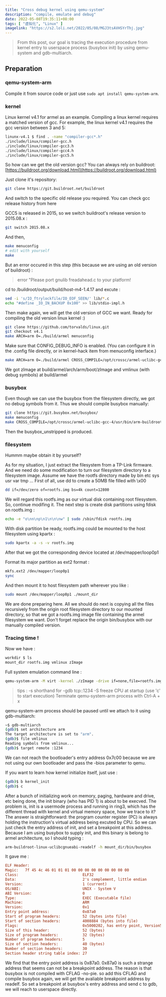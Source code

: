 ```yaml
---
title: "Cross debug kernel using qemu-system"
description: "compile, emulate and debug"
date: 2022-05-08T19:35:11+08:00
tags: [ "虚拟化", "Linux" ]
imagelink: "https://s2.loli.net/2022/05/08/MGJ3tsAVHSYrThj.jpg"
---
```




> From this post, our goal is tracing the execution procedure from kernel entry to userspace process (busybox init) by using qemu-system and gdb-multiarch.

## Preparation
### qemu-system-arm

Compile it from source code or just use `sudo apt install qemu-system-arm`.

### kernel

Linux kernel v4.1 for armel as an example.
Compiling a linux kernel requires a matched version of gcc.
For example, the linux kernel v4.1 requires the gcc version between 3 and 5:

```sh
linunx-v4.1 $ find . -name "compiler-gcc*.h"
./include/linux/compiler-gcc.h
./include/linux/compiler-gcc3.h
./include/linux/compiler-gcc4.h
./include/linux/compiler-gcc5.h
```

So how can we get the old version gcc?
You can always rely on buildroot: [https://buildroot.org/download.html](https://buildroot.org/download.html)

Just clone it's repository:

```sh
git clone https://git.buildroot.net/buildroot
```

And switch to the specific old release you required.
You can check gcc release history from here

GCC5 is released in 2015, so we switch buildroot's release version to 2015.08.x :

```sh
git switch 2015.08.x
```

And then, 

```sh
make menuconfig
# edit with yourself
make
```

But an error occured in this step (this because we are using an old version of buildroot) :

> error "Please port gnulib freadahead.c to your platform!


cd to /buildroot/output/build/host-m4-1.4.17 and excute :

```sh
sed -i 's/IO_ftrylockfile/IO_EOF_SEEN/' lib/*.c
echo "#define _IO_IN_BACKUP 0x100" >> lib/stdio-impl.h
```

Then make again, we will get the old version of GCC we want.
Ready for compiling the old version linux kernel :)

```sh
git clone https://github.com/torvalds/linux.git
git checkout v4.1
make ARCH=arm O=./build/armel menuconfig
```

Make sure that CONFIG_DEBUG_INFO is enabled. (You can configure it in the .config file directly, or in kernel-hack item from menuconfig interface.)

```sh
make ARCH=arm O=./build/armel CROSS_COMPILE=/opt/crossc/armel-uclibc-gcc-4/usr/bin/arm-buildroot-linux-uclibcgnueabi- zImage -j$(nproc)
```

We got zImage at build/armel/arch/arm/boot/zImage and vmlinux (with debug symbols) at build/armel

### busybox

Even though we can use the busybox from the filesystem directly, we got no debug symbols from it.
Thus we should compile busybox manually:

```sh
git clone https://git.busybox.net/busybox/
make menuconfig
make CROSS_COMPILE=/opt/crossc/armel-uclibc-gcc-4/usr/bin/arm-buildroot-linux-uclibcgnueabi- -j$(nproc)
```

Then the busybox_unstripped is produced.
### filesystem

Hummm maybe obtain it by yourself?

As for my situation, I just extract the filesystem from a TP-Link firmware. 
And we need do some modification to turn our filesystem directory to a filesystem image.
Assume we have the rootfs directory made by bin etc sys usr var tmp ...
First of all, use dd to create a 50MB file filled with \x00

```sh
dd if=/dev/zero of=rootfs.img bs=4k count=12800
```

We will regard this rootfs.img as our virtual disk containing root filesystem. So, continue modifing it.
The next step is create disk partitions using fdisk on rootfs.img :

```sh
echo -e "o\nn\np\n1\n\n\nw" | sudo /sbin/fdisk rootfs.img
```

With disk partition be ready, rootfs.img could be mounted to the host filesystem using kpartx :

```sh
sudo kpartx -a -s -v rootfs.img
```

After that we got the corresponding device located at /dev/mapper/loop0p1

Format its major partition as ext2 format :

```sh
mkfs.ext2 /dev/mapper/loop0p1
sync
```

And then mount it to host filesystem path wherever you like :

```sh
sudo mount /dev/mapper/loop0p1 ./mount_dir
```

We are done preparing here. All we should do next is copying all the files recursively from the origin root filesystem directory to our mounted directory,
so that we got a rootfs.img image file containing the armel filesystem we want.
Don't forget replace the origin bin/busybox with our manually compiled version.

### Tracing time !
Now we have :

```sh
workdir $ ls
mount_dir rootfs.img vmlinux zImage
```

Full system emulation command line :

```sh
qemu-system-arm -M virt -kernel ./zImage -drive if=none,file=rootfs.img,format=raw,id=rootfs -device virtio-blk-device,drive=rootfs -append "root=/dev/vda1 console=ttyS0 rw" -nographic -s -S
```

> tips :
> -s              shorthand for -gdb tcp::1234
> -S              freeze CPU at startup (use 'c' to start execution)
> Terminate qemu-system-arm process with Ctrl-A + x

qemu-system-arm process should be paused until we attach to it using gdb-multiarch:

```sh
~$ gdb-multiarch
(gdb)$ set architecture arm
The target architecture is set to "arm".
(gdb)$ file vmlinux
Reading symbols from vmlinux...
(gdb)$ target remote :1234
```

We can not reach the bootloader's entry address 0x7c00 because we are not using our own bootloader and pass the -bios parameter to qemu.

If you want to learn how kernel initialize itself, just use :

```sh
(gdb)$ b kernel_init
(gdb)$ c
```

After a bunch of initializing work on memory, paging, hardware and drive, etc being done, the init binary (who has PID 1) is about to be execved.
The problem is, init is a usermode process and running in ring3, which has the different thread with kernel and virtual memory space, how we trace to it?
The answer is straightforward: the program counter register (PC) is always holding the instruction's virtual address being excuted by CPU.
So we can just check the entry address of init, and set a breakpoint at this address.
Because I am using busybox to supply init, and this binary is belong to armel architecture, so I should typing :

```sh
arm-buildroot-linux-uclibcgnueabi-readelf -h mount_dir/bin/busybox
```

It gave me :

```ini
ELF Header:
Magic:   7f 45 4c 46 01 01 01 00 00 00 00 00 00 00 00 00 
Class:                             ELF32
Data:                              2's complement, little endian
Version:                           1 (current)
OS/ABI:                            UNIX - System V
ABI Version:                       0
Type:                              EXEC (Executable file)
Machine:                           ARM
Version:                           0x1
Entry point address:               0x87a0
Start of program headers:          52 (bytes into file)
Start of section headers:          4008884 (bytes into file)
Flags:                             0x5000202, has entry point, Version5 EABI, soft-float ABI
Size of this header:               52 (bytes)
Size of program headers:           32 (bytes)
Number of program headers:         5
Size of section headers:           40 (bytes)
Number of section headers:         30
Section header string table index: 27
```

We find that the entry point address is 0x87a0.
0x87a0 is such a strange address that seems can not be a breakpoint address.
The reason is that busybox is not compiled with CFLAG -no-pie. so add this CFLAG and compile busybox again, we will get the avaliable breakpoint address by readelf.
So set a breakpoint at busybox's entry address and send c to gdb, we will reach to userspace directly.
